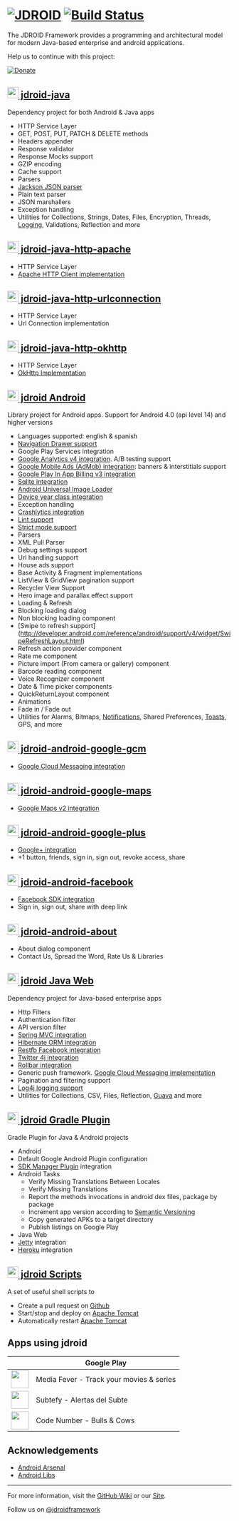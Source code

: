 [![JDROID](https://raw.githubusercontent.com/maxirosson/jdroid/gh-pages/images/logoDark.png)](http://jdroidframework.com/)
[![Build Status](https://api.travis-ci.org/maxirosson/jdroid.svg?branch=master)](https://travis-ci.org/maxirosson/jdroid)
======

The JDROID Framework provides a programming and architectural model for modern Java-based enterprise and android applications.

Help us to continue with this project:

[![Donate](https://www.paypalobjects.com/en_US/i/btn/btn_donate_LG.gif)](https://www.paypal.com/cgi-bin/webscr?cmd=_s-xclick&hosted_button_id=2UEBTRTSCYA9L)

[<img src="https://raw.githubusercontent.com/maxirosson/jdroid/gh-pages/images/java.png" width="25" height="25"/> jdroid-java](https://github.com/maxirosson/jdroid/wiki/jdroid-Java)
-----------
Dependency project for both Android & Java apps
* HTTP Service Layer
 * GET, POST, PUT, PATCH & DELETE methods
 * Headers appender
 * Response validator
 * Response Mocks support
 * GZIP encoding
 * Cache support
* Parsers
 * [Jackson JSON parser](https://github.com/FasterXML/jackson)
 * Plain text parser
* JSON marshallers
* Exception handling
* Utilities for Collections, Strings, Dates, Files, Encryption, Threads, [Logging](http://www.slf4j.org/), Validations, Reflection and more

[<img src="https://raw.githubusercontent.com/maxirosson/jdroid/gh-pages/images/java.png" width="25" height="25"/> jdroid-java-http-apache](https://github.com/maxirosson/jdroid/wiki/jdroid-Java)
-----------
* HTTP Service Layer
 * [Apache HTTP Client implementation](https://hc.apache.org/)

[<img src="https://raw.githubusercontent.com/maxirosson/jdroid/gh-pages/images/java.png" width="25" height="25"/> jdroid-java-http-urlconnection](https://github.com/maxirosson/jdroid/wiki/jdroid-Java)
-----------
* HTTP Service Layer
 * Url Connection implementation

[<img src="https://raw.githubusercontent.com/maxirosson/jdroid/gh-pages/images/java.png" width="25" height="25"/> jdroid-java-http-okhttp](https://github.com/maxirosson/jdroid/wiki/jdroid-Java)
-----------
* HTTP Service Layer
 * [OkHttp Implementation](http://square.github.io/okhttp/)


[<img src="https://raw.githubusercontent.com/maxirosson/jdroid/gh-pages/images/android.png" width="25" height="25"/> jdroid Android](https://github.com/maxirosson/jdroid/wiki/jdroid-Android)
--------------
Library project for Android apps. Support for Android 4.0 (api level 14) and higher versions
* Languages supported: english & spanish
* [Navigation Drawer support](https://developer.android.com/design/patterns/navigation-drawer.html)
* Google Play Services integration
 * [Google Analytics v4 integration](https://developers.google.com/analytics/devguides/collection/android/v4/). A/B testing support
 * [Google Mobile Ads (AdMob) integration](http://developer.android.com/google/play-services/ads.html): banners & interstitials support
 * [Google Play In App Billing v3 integration](http://developer.android.com/google/play/billing/index.html)
* [Sqlite integration](https://sqlite.org/)
* [Android Universal Image Loader](https://github.com/nostra13/Android-Universal-Image-Loader)
* [Device year class integration](https://github.com/facebook/device-year-class)
* Exception handling
 * [Crashlytics integration](https://crashlytics.com/)
* [Lint support](http://developer.android.com/tools/help/lint.html)
* [Strict mode support](http://developer.android.com/reference/android/os/StrictMode.html)
* Parsers
 * XML Pull Parser
* Debug settings support
* Url handling support
* House ads support
* Base Activity & Fragment implementations
* ListView & GridView pagination support
* Recycler View Support 
* Hero image and parallax effect support
* Loading & Refresh
 * Blocking loading dialog
 * Non blocking loading component
 * [Swipe to refresh support] (http://developer.android.com/reference/android/support/v4/widget/SwipeRefreshLayout.html)
 * Refresh action provider component
* Rate me component
* Picture import (From camera or gallery) component
* Barcode reading component
* Voice Recognizer component
* Date & Time picker components
* QuickReturnLayout component
* Animations
 * Fade in / Fade out
* Utilities for Alarms, Bitmaps, [Notifications](http://developer.android.com/design/patterns/notifications.html), Shared Preferences, [Toasts](http://developer.android.com/guide/topics/ui/notifiers/toasts.html), GPS, and more

[<img src="https://raw.githubusercontent.com/maxirosson/jdroid/gh-pages/images/android.png" width="25" height="25"/> jdroid-android-google-gcm](https://github.com/maxirosson/jdroid/wiki/jdroid-Android)
--------------
 * [Google Cloud Messaging integration](http://developer.android.com/google/gcm/index.html)

[<img src="https://raw.githubusercontent.com/maxirosson/jdroid/gh-pages/images/android.png" width="25" height="25"/> jdroid-android-google-maps](https://github.com/maxirosson/jdroid/wiki/jdroid-Android)
--------------
 * [Google Maps v2 integration](http://developer.android.com/google/play-services/maps.html)

[<img src="https://raw.githubusercontent.com/maxirosson/jdroid/gh-pages/images/android.png" width="25" height="25"/> jdroid-android-google-plus](https://github.com/maxirosson/jdroid/wiki/jdroid-Android)
--------------
 * [Google+ integration](http://developer.android.com/google/play-services/plus.html)
  * +1 button, friends, sign in, sign out, revoke access, share

[<img src="https://raw.githubusercontent.com/maxirosson/jdroid/gh-pages/images/android.png" width="25" height="25"/> jdroid-android-facebook](https://github.com/maxirosson/jdroid/wiki/jdroid-Android)
--------------
* [Facebook SDK integration](https://developers.facebook.com/docs/android/)
 * Sign in, sign out, share with deep link

[<img src="https://raw.githubusercontent.com/maxirosson/jdroid/gh-pages/images/android.png" width="25" height="25"/> jdroid-android-about](https://github.com/maxirosson/jdroid/wiki/jdroid-Android)
--------------
* About dialog component
 * Contact Us, Spread the Word, Rate Us & Libraries 

[<img src="https://raw.githubusercontent.com/maxirosson/jdroid/gh-pages/images/java.png" width="25" height="25"/> jdroid Java Web](https://github.com/maxirosson/jdroid/wiki/jdroid-Java-Web)
---------------
Dependency project for Java-based enterprise apps 
* Http Filters
 * Authentication filter
 * API version filter
* [Spring MVC integration](http://projects.spring.io/spring-framework/)
* [Hibernate ORM integration](http://hibernate.org/orm/)
* [Restfb Facebook integration](http://restfb.com/)
* [Twitter 4j integration](http://twitter4j.org/)
* [Rollbar integration](https://rollbar.com/)
* Generic push framework. [Google Cloud Messaging implementation](http://developer.android.com/google/gcm/index.html)
* Pagination and filtering support
* [Log4j logging support](http://logging.apache.org/log4j/1.2/)
* Utilities for Collections, CSV, Files, Reflection, [Guava](https://code.google.com/p/guava-libraries/) and more

[<img src="https://raw.githubusercontent.com/maxirosson/jdroid/gh-pages/images/gradle.png" width="25" height="25"/> jdroid Gradle Plugin](https://github.com/maxirosson/jdroid/wiki/jdroid-Gradle-Plugin)
--------------
Gradle Plugin for Java & Android projects
* Android
 * Default Google Android Plugin configuration
 * [SDK Manager Plugin](https://github.com/JakeWharton/sdk-manager-plugin) integration
 * Android Tasks
    * Verify Missing Translations Between Locales
    * Verify Missing Translations
    * Report the methods invocations in android dex files, package by package
    * Increment app version according to [Semantic Versioning](http://semver.org/)
    * Copy generated APKs to a target directory
    * Publish listings on Google Play
* Java Web
 * [Jetty](http://eclipse.org/jetty) integration
 * [Heroku](https://www.heroku.com) integration

[<img src="https://raw.githubusercontent.com/maxirosson/jdroid/gh-pages/images/genericNews.png" width="25" height="25"/> jdroid Scripts](https://github.com/maxirosson/jdroid/wiki/jdroid-Scripts)
--------------
A set of useful shell scripts to
 * Create a pull request on [Github](https://github.com)
 * Start/stop and deploy on [Apache Tomcat](http://tomcat.apache.org/)
 * Automatically restart [Apache Tomcat](http://tomcat.apache.org/)

Apps using jdroid
--------------

|               | Google Play   |
| ------------- | ------------- |
| [<img src="https://raw.githubusercontent.com/maxirosson/jdroid/gh-pages/images/mediafever.png" width="40" height="40"/>](https://play.google.com/store/apps/details?id=com.mediafever&referrer=utm_source%3Djdroid) | Media Fever - Track your movies & series |
| [<img src="https://raw.githubusercontent.com/maxirosson/jdroid/gh-pages/images/subtefy.png" width="40" height="40"/>](https://play.google.com/store/apps/details?id=com.subtefy&referrer=utm_source%3Djdroid) | Subtefy - Alertas del Subte |
| [<img src="https://raw.githubusercontent.com/maxirosson/jdroid/gh-pages/images/codenumber.png" width="40" height="40"/>](https://play.google.com/store/apps/details?id=com.codenumber.lite) | Code Number - Bulls & Cows |

Acknowledgements
--------------

* [Android Arsenal](https://android-arsenal.com/details/1/1062)
* [Android Libs](http://android-libs.com/lib/jdroid)

--------------
For more information, visit the [GitHub Wiki](https://github.com/maxirosson/jdroid/wiki) or our [Site](http://jdroidframework.com/).

Follow us on [@jdroidframework](https://twitter.com/jdroidframework)
